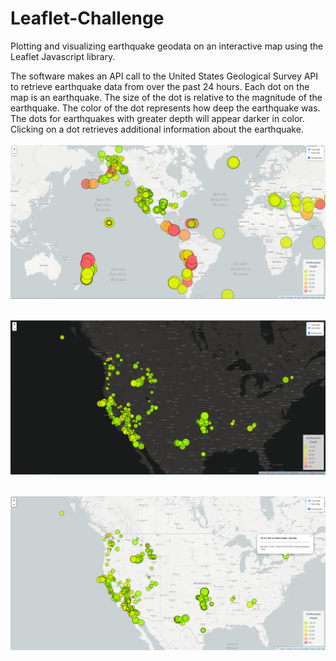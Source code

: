 # Leaflet-Challenge
Plotting and visualizing earthquake geodata on an interactive map using the Leaflet Javascript library.

The software makes an API call to the United States Geological Survey API to retrieve earthquake data from over the past 24 hours. Each dot on the map is an earthquake. The size of the dot is relative to the magnitude of the earthquake. The color of the dot represents how deep the earthquake was. The dots for earthquakes with greater depth will appear darker in color. Clicking on a dot retrieves additional information about the earthquake.<br/>
<br/> ![1](/Images/1.png)

<br/> ![2](/Images/2.png)

<br/> ![3](/Images/3.png)
